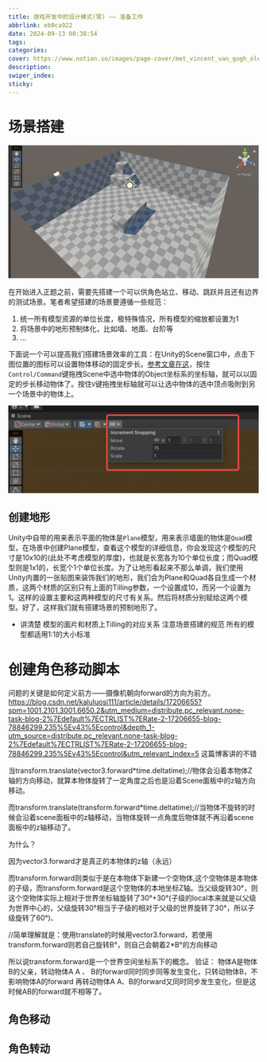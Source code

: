 ```yaml
---
title: 游戏开发中的设计模式(零) —— 准备工作
abbrlink: eb0ca922
date: 2024-09-13 00:38:54
tags:
categories:
cover: https://www.notion.so/images/page-cover/met_vincent_van_gogh_oleanders.jpg
description:
swiper_index:
sticky:
---
```


# 场景搭建


![](游戏开发中的设计模式-零-——-准备工作/image22.png)

在开始进入正题之前，需要先搭建一个可以供角色站立、移动、跳跃并且还有边界的测试场景。笔者希望搭建的场景要遵循一些规范：
1. 统一所有模型资源的单位长度，极特殊情况，所有模型的缩放都设置为1
2. 将场景中的地形预制体化，比如墙、地面、台阶等
3. ...

下面说一个可以提高我们搭建场景效率的工具：在Unity的Scene窗口中，点击下图位置的图标可以设置物体移动的固定步长。[参考文章在这](https://jingyan.baidu.com/article/1612d500968440e20e1eeebd.html)，按住`Control/Command`键拖拽Scene中选中物体的Object坐标系的坐标轴，就可以以固定的步长移动物体了。按住`V`键拖拽坐标轴就可以让选中物体的选中顶点吸附到另一个场景中的物体上。

![](游戏开发中的设计模式-零-——-准备工作/image.png)

## 创建地形

Unity中自带的用来表示平面的物体是`Plane`模型，用来表示墙面的物体是`Quad`模型，在场景中创建Plane模型，查看这个模型的详细信息，你会发现这个模型的尺寸是10x10的(此处不考虑模型的厚度)，也就是长宽各为10个单位长度；而Quad模型则是1x1的，长宽个1个单位长度。为了让地形看起来不那么单调，我们使用Unity内置的一张贴图来装饰我们的地形，我们会为Plane和Quad各自生成一个材质，这两个材质的区别只有上面的Tilling参数，一个设置成10，而另一个设置为1。这样的设置主要和这两种模型的尺寸有关系。然后将材质分别赋给这两个模型。好了，这样我们就有搭建场景的预制地形了。



- 讲清楚 模型的面片和材质上Tilling的对应关系 注意场景搭建的规范 所有的模型都适用1:1的大小标准


# 创建角色移动脚本

问题的关键是如何定义前方——摄像机朝向forward的方向为前方。
https://blog.csdn.net/kaluluosi111/article/details/17206655?spm=1001.2101.3001.6650.2&utm_medium=distribute.pc_relevant.none-task-blog-2%7Edefault%7ECTRLIST%7ERate-2-17206655-blog-78846299.235%5Ev43%5Econtrol&depth_1-utm_source=distribute.pc_relevant.none-task-blog-2%7Edefault%7ECTRLIST%7ERate-2-17206655-blog-78846299.235%5Ev43%5Econtrol&utm_relevant_index=5 这篇博客讲的不错

当transform.translate(vector3.forward*time.deltatime);//物体会沿着本物体Z轴的方向移动，就算本物体旋转了一定角度之后也是沿着Scene面板中的z轴方向移动。

而transform.translate(transform.forward*time.deltatime);//当物体不旋转的时候会沿着scene面板中的z轴移动，当物体旋转一点角度后物体就不再沿着scene面板中的z轴移动了。

为什么？

因为vector3.forward才是真正的本物体的z轴（永远）


而transform.forward则类似于是在本物体下新建一个空物体,这个空物体是本物体的子级，而transform.forward是这个空物体的本地坐标Z轴。当父级旋转30°，则这个空物体实际上相对于世界坐标轴旋转了30°+30°(子级的local本来就是以父级为世界中心的，父级旋转30°相当于子级的相对于父级的世界旋转了30°，所以子级旋转了60°)、

//简单理解就是：使用translate的时候用vector3.forward，若使用transform.forward则若自己旋转B°，则自己会朝着2*B°的方向移动

所以说transform.forward是一个世界空间坐标系下的概念。
验证：
物体A是物体B的父亲，转动物体A A 、 B的forward同时同步同等发生变化，只转动物体B，不影响物体A的forward 再转动物体A A、B的forward又同时同步发生变化，但是这时候AB的forward就不相等了。

## 角色移动

## 角色转动



